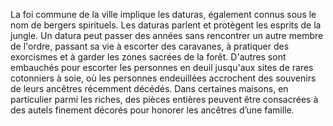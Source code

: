 La foi commune de la ville implique les daturas, également connus sous le nom de bergers spirituels. Les daturas parlent et protègent les esprits de la jungle. Un datura peut passer des années sans rencontrer un autre membre de l'ordre, passant sa vie à escorter des caravanes, à pratiquer des exorcismes et à garder les zones sacrées de la forêt. D'autres sont embauchés pour escorter les personnes en deuil jusqu'aux sites de rares cotonniers à soie, où les personnes endeuillées accrochent des souvenirs de leurs ancêtres récemment décédés. Dans certaines maisons, en particulier parmi les riches, des pièces entières peuvent être consacrées à des autels finement décorés pour honorer les ancêtres d’une famille.